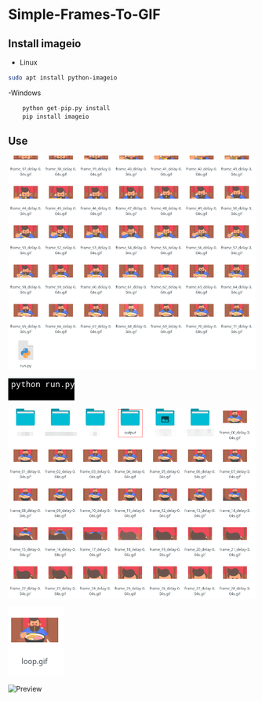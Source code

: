 # Simple-Frames-To-GIF

## Install imageio

- Linux

~~~bash
sudo apt install python-imageio
~~~

-Windows

~~~python
	python get-pip.py install
	pip install imageio
~~~

## Use

![Preview](1.png)

![Preview](2.png)

![Preview](3.png)

![Preview](4.png)

![Preview](loop.gif)
